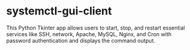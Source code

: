 # systemctl-gui-client
This Python Tkinter app allows users to start, stop, and restart essential services like SSH, network, Apache, MySQL, Nginx, and Cron with password authentication and displays the command output.
